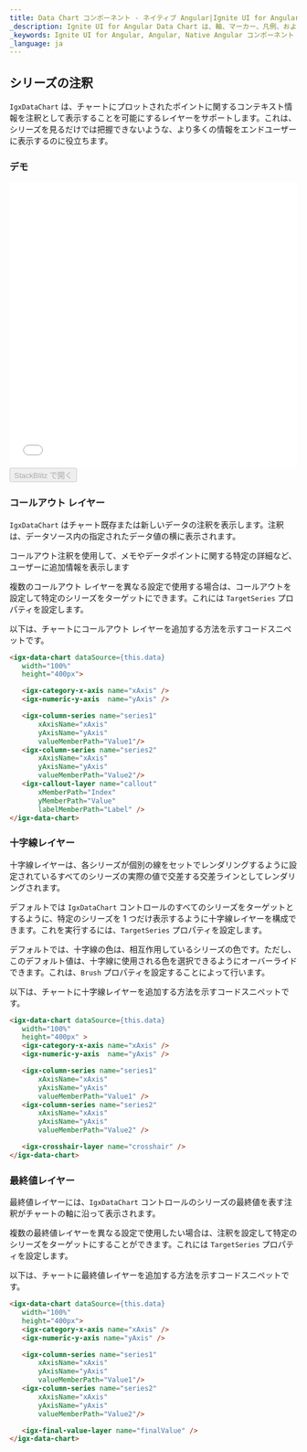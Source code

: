 ```yaml
---
title: Data Chart コンポーネント - ネイティブ Angular|Ignite UI for Angular
_description: Ignite UI for Angular Data Chart は、軸、マーカー、凡例、および注釈レイヤーのモジュール設計を提供するチャート コンポーネントです。チャート機能は、複合チャート ビューを作成するために同じチャート領域でのビジュアル要素の複数のインスタンスを利用できます。
_keywords: Ignite UI for Angular, Angular, Native Angular コンポーネント スイート, Native Angular コントロール, ネイティブ Angular コンポーネント, ネイティブ Angular コンポーネント ライブラリ, Angular チャート, Angular チャート コントロール, Angular チャート例, Angular チャート コンポーネント, Angular データ チャート
_language: ja
---
```


## シリーズの注釈

`IgxDataChart` は、チャートにプロットされたポイントに関するコンテキスト情報を注釈として表示することを可能にするレイヤーをサポートします。これは、シリーズを見るだけでは把握できないような、より多くの情報をエンドユーザーに表示するのに役立ちます。

### デモ

<div class="sample-container" style="height: 500px">
    <iframe id="data-chart-series-annotations-iframe" src='{environment:demosBaseUrl}/charts/data-chart-series-annotations' width="100%" height="100%" seamless frameBorder="0" onload="onSampleIframeContentLoaded(this);"></iframe>
</div>
<div>
    <button data-localize="stackblitz" disabled class="stackblitz-btn" data-iframe-id="data-chart-series-annotations-iframe" data-demos-base-url="{environment:demosBaseUrl}">StackBlitz で開く
    </button>
</div>

<div class="divider--half"></div>

### コールアウト レイヤー

`IgxDataChart` はチャート既存または新しいデータの注釈を表示します。注釈は、データソース内の指定されたデータ値の横に表示されます。

コールアウト注釈を使用して、メモやデータポイントに関する特定の詳細など、ユーザーに追加情報を表示します

複数のコールアウト レイヤーを異なる設定で使用する場合は、コールアウトを設定して特定のシリーズをターゲットにできます。これには `TargetSeries` プロパティを設定します。

以下は、チャートにコールアウト レイヤーを追加する方法を示すコードスニペットです。

```html
<igx-data-chart dataSource={this.data}
   width="100%"
   height="400px">

   <igx-category-x-axis name="xAxis" />
   <igx-numeric-y-axis  name="yAxis" />

   <igx-column-series name="series1"
       xAxisName="xAxis"
       yAxisName="yAxis"
       valueMemberPath="Value1"/>
   <igx-column-series name="series2"
       xAxisName="xAxis"
       yAxisName="yAxis"
       valueMemberPath="Value2"/>
   <igx-callout-layer name="callout"
       xMemberPath="Index"
       yMemberPath="Value"
       labelMemberPath="Label" />
</igx-data-chart>
```

### 十字線レイヤー

十字線レイヤーは、各シリーズが個別の線をセットでレンダリングするように設定されているすべてのシリーズの実際の値で交差する交差ラインとしてレンダリングされます。

デフォルトでは `IgxDataChart` コントロールのすべてのシリーズをターゲットとするように、特定のシリーズを 1 つだけ表示するように十字線レイヤーを構成できます。これを実行するには、`TargetSeries` プロパティを設定します。

デフォルトでは、十字線の色は、相互作用しているシリーズの色です。ただし、このデフォルト値は、十字線に使用される色を選択できるようにオーバーライドできます。これは、`Brush` プロパティを設定することによって行います。

以下は、チャートに十字線レイヤーを追加する方法を示すコードスニペットです。

```html
<igx-data-chart dataSource={this.data}
   width="100%"
   height="400px" >
   <igx-category-x-axis name="xAxis" />
   <igx-numeric-y-axis  name="yAxis" />

   <igx-column-series name="series1"
       xAxisName="xAxis"
       yAxisName="yAxis"
       valueMemberPath="Value1" />
   <igx-column-series name="series2"
       xAxisName="xAxis"
       yAxisName="yAxis"
       valueMemberPath="Value2" />

   <igx-crosshair-layer name="crosshair" />
</igx-data-chart>
```

### 最終値レイヤー

最終値レイヤーには、`IgxDataChart` コントロールのシリーズの最終値を表す注釈がチャートの軸に沿って表示されます。

複数の最終値レイヤーを異なる設定で使用したい場合は、注釈を設定して特定のシリーズをターゲットにすることができます。これには `TargetSeries` プロパティを設定します。

以下は、チャートに最終値レイヤーを追加する方法を示すコードスニペットです。

```html
<igx-data-chart dataSource={this.data}
   width="100%"
   height="400px">
   <igx-category-x-axis name="xAxis" />
   <igx-numeric-y-axis name="yAxis" />

   <igx-column-series name="series1"
       xAxisName="xAxis"
       yAxisName="yAxis"
       valueMemberPath="Value1"/>
   <igx-column-series name="series2"
       xAxisName="xAxis"
       yAxisName="yAxis"
       valueMemberPath="Value2"/>

   <igx-final-value-layer name="finalValue" />
</igx-data-chart>
```
